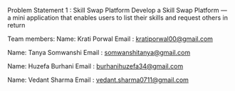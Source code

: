  Problem Statement 1 : Skill Swap Platform 
 Develop a Skill Swap Platform — a mini application that enables users to list their skills and 
 request others in return

Team members:
Name: Krati Porwal 
Email : kratiporwal00@gmail.com

Name: Tanya Somwanshi
Email : somwanshitanya@gmail.com

Name: Huzefa Burhani
Email : burhanihuzefa34@gmail.com

Name: Vedant Sharma 
Email : vedant.sharma0711@gmail.com
